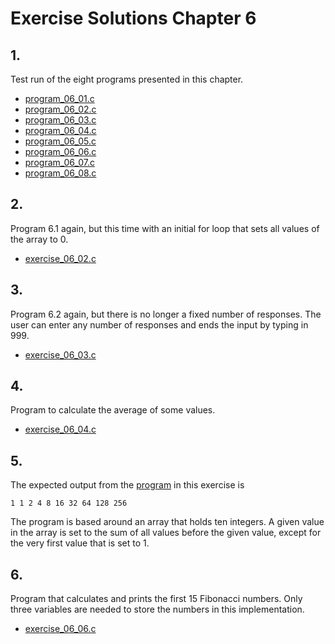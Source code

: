 # Exercise Solutions Chapter 6 #
## 1. ##
Test run of the eight programs presented in this chapter.  
 - [program_06_01.c](Exercise_01/Program_06_01/program_06_01.c)  
 - [program_06_02.c](Exercise_01/Program_06_02/program_06_02.c)  
 - [program_06_03.c](Exercise_01/Program_06_03/program_06_03.c)  
 - [program_06_04.c](Exercise_01/Program_06_04/program_06_04.c)  
 - [program_06_05.c](Exercise_01/Program_06_05/program_06_05.c)  
 - [program_06_06.c](Exercise_01/Program_06_06/program_06_06.c)  
 - [program_06_07.c](Exercise_01/Program_06_07/program_06_07.c)  
 - [program_06_08.c](Exercise_01/Program_06_08/program_06_08.c)  

## 2. ##
Program 6.1 again, but this time with an initial for loop that sets all values of the array to 0.  
 - [exercise_06_02.c](Exercise_02/exercise_06_02.c)  

## 3. ##
Program 6.2 again, but there is no longer a fixed number of responses. The user can enter any number of responses and ends the input by typing in 999.    
 - [exercise_06_03.c](Exercise_03/exercise_06_03.c)  

## 4. ##
Program to calculate the average of some values.    
 - [exercise_06_04.c](Exercise_04/exercise_06_04.c)  

## 5. ##
The expected output from the [program](Exercise_05/exercise_06_05.c) in this exercise is  
```
1 1 2 4 8 16 32 64 128 256
```
The program is based around an array that holds ten integers. A given value in the array is set to the sum of all values before the given value, except for the very first value that is set to 1.  

## 6. ##
Program that calculates and prints the first 15 Fibonacci numbers. Only three variables are needed to store the numbers in this implementation.  
- [exercise_06_06.c](Exercise_06/exercise_06_06.c)  

  
